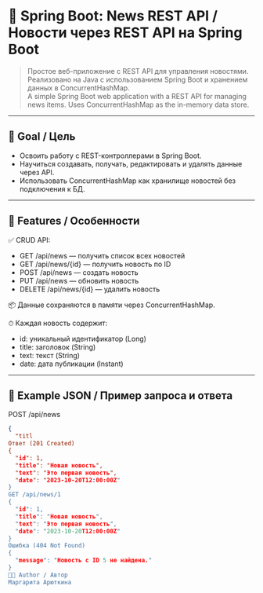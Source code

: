 # 📰 Spring Boot: News REST API / Новости через REST API на Spring Boot

> Простое веб-приложение с REST API для управления новостями. Реализовано на Java с использованием Spring Boot и хранением данных в ConcurrentHashMap.  
> A simple Spring Boot web application with a REST API for managing news items. Uses ConcurrentHashMap as the in-memory data store.

---

## 🎯 Goal / Цель

- Освоить работу с REST-контроллерами в Spring Boot.
- Научиться создавать, получать, редактировать и удалять данные через API.
- Использовать ConcurrentHashMap как хранилище новостей без подключения к БД.

---

## 🧩 Features / Особенности

✅ CRUD API:
- GET /api/news — получить список всех новостей
- GET /api/news/{id} — получить новость по ID
- POST /api/news — создать новость
- PUT /api/news — обновить новость
- DELETE /api/news/{id} — удалить новость

📦 Данные сохраняются в памяти через ConcurrentHashMap.

⏱ Каждая новость содержит:
- id: уникальный идентификатор (Long)
- title: заголовок (String)
- text: текст (String)
- date: дата публикации (Instant)

---

## 🧪 Example JSON / Пример запроса и ответа

POST /api/news
```json
{
  "titl
Ответ (201 Created)
{
  "id": 1,
  "title": "Новая новость",
  "text": "Это первая новость",
  "date": "2023-10-20T12:00:00Z"
}
GET /api/news/1
{
  "id": 1,
  "title": "Новая новость",
  "text": "Это первая новость",
  "date": "2023-10-20T12:00:00Z"
}
Ошибка (404 Not Found)
{
  "message": "Новость с ID 5 не найдена."
}
👩‍💻 Author / Автор
Маргарита Арюткина